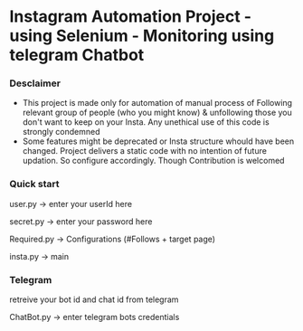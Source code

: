 # Instagram Automation Project - using Selenium - Monitoring using telegram Chatbot



### Desclaimer

- This project is made only for automation of manual process of Following relevant group of people (who you might know) & unfollowing those you don't want to keep on your Insta. Any unethical use of this code is strongly condemned
- Some features might be deprecated or Insta structure whould have been changed. Project delivers a static code with no intention of future updation. So configure accordingly. Though Contribution is welcomed

### Quick start

user.py -> enter your userId here

secret.py -> enter your password here

Required.py -> Configurations (#Follows + target page)

insta.py -> main

### Telegram

retreive your bot id and chat id from telegram

ChatBot.py -> enter telegram bots credentials
